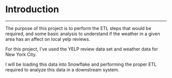 # Introduction
***
The purpose of this project is to perform the ETL steps that would be required, and some basic analysis to understand if the weather in a given area has an affect on local yelp reviews.

For this project, I've used the YELP review data set and weather data for New York City.

I will be loading this data into Snowflake and performing the proper ETL required to analyze this data in a downstream system.
